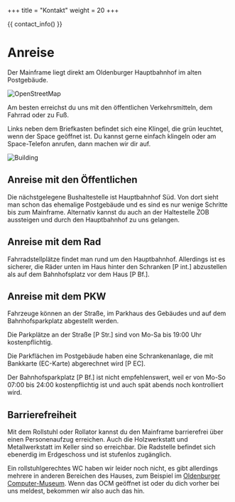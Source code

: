 +++
title = "Kontakt"
weight = 20
+++

{{ contact_info() }}

# Anreise

Der Mainframe liegt direkt am Oldenburger Hauptbahnhof im alten Postgebäude.

![OpenStreetMap](/media/img/openstreetmap.png)
<!-- TODO: openstreetmap karte -->

Am besten erreichst du uns mit den öffentlichen Verkehrsmitteln, dem Fahrrad
oder zu Fuß.

Links neben dem Briefkasten befindet sich eine Klingel, die grün leuchtet, wenn
der Space geöffnet ist. Du kannst gerne einfach klingeln oder am Space-Telefon
anrufen, dann machen wir dir auf.

![Building](/media/img/building.jpg)

## Anreise mit den Öffentlichen

Die nächstgelegene Bushaltestelle ist Hauptbahnhof Süd. Von dort sieht man schon
das ehemalige Postgebäude und es sind es nur wenige Schritte bis zum Mainframe.
Alternativ kannst du auch an der Haltestelle ZOB aussteigen und durch den
Hauptbahnhof zu uns gelangen.

## Anreise mit dem Rad

Fahrradstellplätze findet man rund um den Hauptbahnhof. Allerdings ist es
sicherer, die Räder unten im Haus hinter den Schranken [P int.] abzustellen als
auf dem Bahnhofsplatz vor dem Haus [P Bf.].

## Anreise mit dem PKW

Fahrzeuge können an der Straße, im Parkhaus des Gebäudes und auf dem
Bahnhofsparkplatz abgestellt werden.

Die Parkplätze an der Straße [P Str.] sind von Mo-Sa bis 19:00 Uhr
kostenpflichtig.

Die Parkflächen im Postgebäude haben eine Schrankenanlage, die mit Bankkarte
(EC-Karte) abgerechnet wird [P EC].

Der Bahnhofsparkplatz [P Bf.] ist nicht empfehlenswert, weil er von Mo-So 07:00
bis 24:00 kostenpflichtig ist und auch spät abends noch kontrolliert wird.

## Barrierefreiheit

Mit dem Rollstuhl oder Rollator kannst du den Mainframe barrierefrei über einen
Personenaufzug erreichen. Auch die Holzwerkstatt und Metallwerkstatt im Keller
sind so erreichbar. Die Radstelle befindet sich ebenerdig im Erdgeschoss und ist
stufenlos zugänglich.

Ein rollstuhlgerechtes WC haben wir leider noch nicht, es gibt allerdings
mehrere in anderen Bereichen des Hauses, zum Beispiel im
[Oldenburger Computer-Museum](https://computermuseum-oldenburg.de/).
Wenn das OCM geöffnet ist oder du dich vorher bei uns meldest, bekommen wir also
auch das hin.
